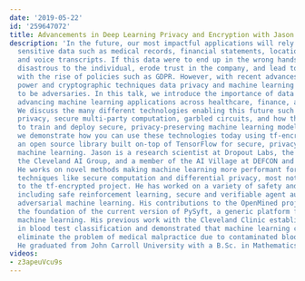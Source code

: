 ```yaml
---
date: '2019-05-22'
id: '259647072'
title: Advancements in Deep Learning Privacy and Encryption with Jason Mancuso
description: 'In the future, our most impactful applications will rely on our most
  sensitive data such as medical records, financial statements, location history,
  and voice transcripts. If this data were to end up in the wrong hands it could be
  disastrous to the individual, erode trust in the company, and lead to legal implications
  with the rise of policies such as GDPR. However, with recent advances in computing
  power and cryptographic techniques data privacy and machine learning no longer need
  to be adversaries. In this talk, we introduce the importance of data privacy for
  advancing machine learning applications across healthcare, finance, and transportation.
  We discuss the many different technologies enabling this future such as differential
  privacy, secure multi-party computation, garbled circuits, and how they can be used
  to train and deploy secure, privacy-preserving machine learning models. Finally,
  we demonstrate how you can use these technologies today using tf-encrypted (https://github.com/mortendahl/tf-encrypted),
  an open source library built on-top of TensorFlow for secure, privacy-preserving
  machine learning. Jason is a research scientist at Dropout Labs, the founder of
  the Cleveland AI Group, and a member of the AI Village at DEFCON and OpenMined communities.
  He works on novel methods making machine learning more performant for privacy-preserving
  techniques like secure computation and differential privacy, most notably by contributing
  to the tf-encrypted project. He has worked on a variety of safety and security problems,
  including safe reinforcement learning, secure and verifiable agent auditing, and
  adversarial machine learning. His contributions to the OpenMined project formed
  the foundation of the current version of PySyft, a generic platform for privacy-preserving
  machine learning. His previous work with the Cleveland Clinic established a state-of-the-art
  in blood test classification and demonstrated that machine learning can virtually
  eliminate the problem of medical malpractice due to contaminated blood samples.
  He graduated from John Carroll University with a B.Sc. in Mathematics. '
videos:
- z3apeuVcu9s
---
```

